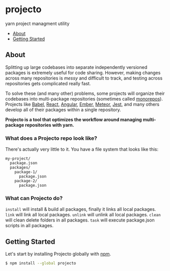 # projecto
yarn project managment utility

- [About](#about)
- [Getting Started](#getting-started)

## About

Splitting up large codebases into separate independently versioned packages
is extremely useful for code sharing. However, making changes across many
repositories is *messy* and difficult to track, and testing across repositories
gets complicated really fast.

To solve these (and many other) problems, some projects will organize their
codebases into multi-package repositories (sometimes called [monorepos](https://github.com/babel/babel/blob/master/doc/design/monorepo.md)). Projects like [Babel](https://github.com/babel/babel/tree/master/packages), [React](https://github.com/facebook/react/tree/master/packages), [Angular](https://github.com/angular/angular/tree/master/modules),
[Ember](https://github.com/emberjs/ember.js/tree/master/packages), [Meteor](https://github.com/meteor/meteor/tree/devel/packages), [Jest](https://github.com/facebook/jest/tree/master/packages), and many others develop all of their packages within a
single repository.

**Projecto is a tool that optimizes the workflow around managing multi-package
repositories with yarn.**


### What does a Projecto repo look like?

There's actually very little to it. You have a file system that looks like this:

```
my-project/
  package.json
  packages/
    package-1/
      package.json
    package-2/
      package.json
```

### What can Projecto do?

`install` will install & build all packages, finally it links all local packages.
`link` will link all local packages.
`unlink` will unlink all local packages.
`clean` will clean delete folders in all packages.
`task` will execute package.json scripts in all packages.

## Getting Started

Let's start by installing Projecto globally with [npm](https://www.npmjs.com/).

```sh
$ npm install --global projecto
```
